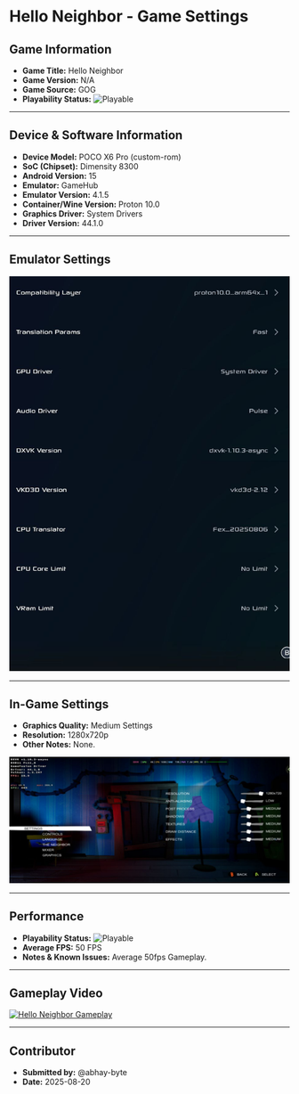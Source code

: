 # Hello Neighbor - Game Settings

## Game Information

*   **Game Title:** Hello Neighbor
*   **Game Version:** N/A
*   **Game Source:** GOG
*   **Playability Status:** ![Playable](https://img.shields.io/badge/Playable-4CAF50?style=for-the-badge)

---

## Device & Software Information

*   **Device Model:** POCO X6 Pro (custom-rom)
*   **SoC (Chipset):** Dimensity 8300
*   **Android Version:** 15
*   **Emulator:** GameHub
*   **Emulator Version:** 4.1.5
*   **Container/Wine Version:** Proton 10.0
*   **Graphics Driver:** System Drivers
*   **Driver Version:** 44.1.0

---

## Emulator Settings


![Emulator Settings](../../settings/s1-hello-neighbour.jpg)

---

## In-Game Settings

*   **Graphics Quality:** Medium Settings
*   **Resolution:** 1280x720p
*   **Other Notes:** None.

![In-Game Settings](../../settings/g1-hello-neighbour.jpg)

---

## Performance

*   **Playability Status:** ![Playable](https://img.shields.io/badge/Playable-4CAF50?style=for-the-badge)
*   **Average FPS:** 50 FPS
*   **Notes & Known Issues:** Average 50fps Gameplay.

---

## Gameplay Video

[![Hello Neighbor Gameplay](https://img.youtube.com/vi/brfDlAXp8yo/0.jpg)](https://youtube.com/brfDlAXp8yo)

---

## Contributor

*   **Submitted by:** @abhay-byte
*   **Date:** 2025-08-20